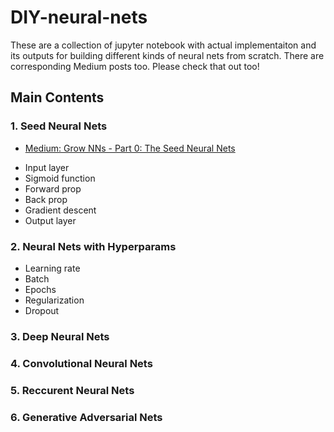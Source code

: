 # DIY-neural-nets
These are a collection of jupyter notebook with actual implementaiton and
its outputs for building different kinds of neural nets from scratch.
There are corresponding Medium posts too. Please check that out too!

## Main Contents

### 1. Seed Neural Nets
- [Medium: Grow NNs - Part 0: The Seed Neural Nets](https://medium.com/@tk2bit/grow-neural-nets-part-0-the-seed-neural-nets-bc9a14a5d029#.sy2elw7om)
 * Input layer
 * Sigmoid function
 * Forward prop
 * Back prop
 * Gradient descent
 * Output layer

### 2. Neural Nets with Hyperparams
 * Learning rate
 * Batch
 * Epochs
 * Regularization
 * Dropout

### 3. Deep Neural Nets

### 4. Convolutional Neural Nets

### 5. Reccurent Neural Nets

### 6. Generative Adversarial Nets